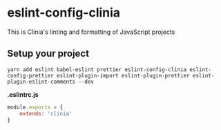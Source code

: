 # eslint-config-clinia

This is Clinia's linting and formatting of JavaScript projects

## Setup your project

```
yarn add eslint babel-eslint prettier eslint-config-clinia eslint-config-prettier eslint-plugin-import eslint-plugin-prettier eslint-plugin-eslint-comments --dev
```

**.eslintrc.js**
```js
module.exports = {
    extends: 'clinia'
}
```